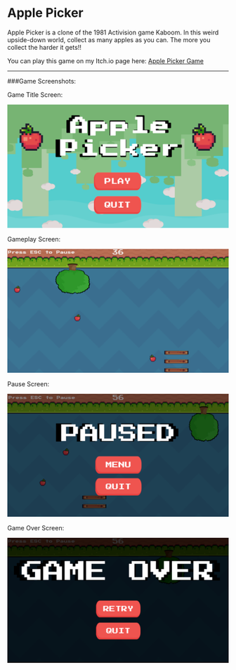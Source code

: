 # Apple Picker
 Apple Picker is a clone of the 1981 Activision game Kaboom. In this weird upside-down world, collect as many apples as you can. The more you collect the harder it gets!!

 You can play this game on my Itch.io page here: [Apple Picker Game](https://capture-dev.itch.io/apple-picker)

 ***

 ###Game Screenshots:

 Game Title Screen:

 ![Title Screen](ApplePickerTitleScreen.png)

 Gameplay Screen:

 ![Gameplay Screen](GameplayScreen1.png)

 Pause Screen:
 
 ![Gameplay Pause Screen](GameplayPauseScreen.png)

 Game Over Screen:

 ![Game Over Screen](GameplayGameOverScreen.png)


